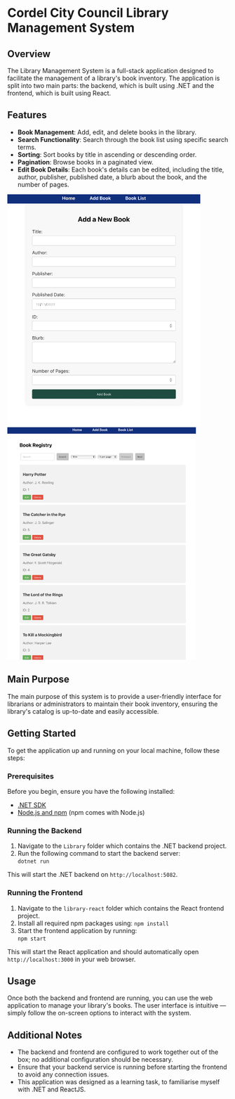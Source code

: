 # Cordel City Council Library Management System

## Overview

The Library Management System is a full-stack application designed to facilitate the management of a library's book inventory. The application is split into two main parts: the backend, which is built using .NET and the frontend, which is built using React.

## Features

- **Book Management**: Add, edit, and delete books in the library.
- **Search Functionality**: Search through the book list using specific search terms.
- **Sorting**: Sort books by title in ascending or descending order.
- **Pagination**: Browse books in a paginated view.
- **Edit Book Details**: Each book's details can be edited, including the title, author, publisher, published date, a blurb about the book, and the number of pages.

<img src="bookAdd.png" alt="Library Add" width="440">   <img src="bookList.png" alt="Library List" width="430">



## Main Purpose

The main purpose of this system is to provide a user-friendly interface for librarians or administrators to maintain their book inventory, ensuring the library's catalog is up-to-date and easily accessible.

## Getting Started

To get the application up and running on your local machine, follow these steps:

### Prerequisites

Before you begin, ensure you have the following installed:
- [.NET SDK](https://dotnet.microsoft.com/download)
- [Node.js and npm](https://nodejs.org/en/download/) (npm comes with Node.js)

### Running the Backend

1. Navigate to the `Library` folder which contains the .NET backend project.
2. Run the following command to start the backend server:  
`dotnet run`  

This will start the .NET backend on `http://localhost:5082`.

### Running the Frontend

1. Navigate to the `library-react` folder which contains the React frontend project.
2. Install all required npm packages using:
`npm install`
3. Start the frontend application by running:  
`npm start`

This will start the React application and should automatically open `http://localhost:3000` in your web browser.

## Usage

Once both the backend and frontend are running, you can use the web application to manage your library's books. The user interface is intuitive — simply follow the on-screen options to interact with the system.

## Additional Notes

- The backend and frontend are configured to work together out of the box; no additional configuration should be necessary.
- Ensure that your backend service is running before starting the frontend to avoid any connection issues.
- This application was designed as a learning task, to familiarise myself with .NET and ReactJS.

